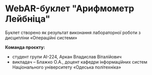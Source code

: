 # WebAR-буклет "Арифмометр Лейбніца"

Буклет створено як результат виконання лабораторної роботи з дисципліни «Операційні системи»  

**Команда проєкту:**
- студент групи АІ-224, Аркан Владислав Віталійович
- викладач – Блажко О.А., доцент кафедри інформаційних систем Національного університету «Одеська політехніка» 

